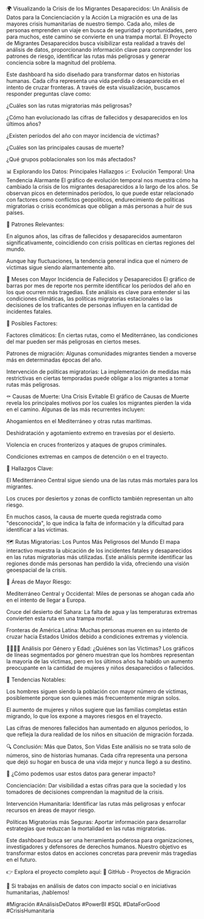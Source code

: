 🌍 Visualizando la Crisis de los Migrantes Desaparecidos: Un Análisis de Datos para la Concienciación y la Acción
La migración es una de las mayores crisis humanitarias de nuestro tiempo. Cada año, miles de personas emprenden un viaje en busca de seguridad y oportunidades, pero para muchos, este camino se convierte en una trampa mortal. El Proyecto de Migrantes Desaparecidos busca visibilizar esta realidad a través del análisis de datos, proporcionando información clave para comprender los patrones de riesgo, identificar las rutas más peligrosas y generar conciencia sobre la magnitud del problema.

Este dashboard ha sido diseñado para transformar datos en historias humanas. Cada cifra representa una vida perdida o desaparecida en el intento de cruzar fronteras. A través de esta visualización, buscamos responder preguntas clave como:

¿Cuáles son las rutas migratorias más peligrosas?

¿Cómo han evolucionado las cifras de fallecidos y desaparecidos en los últimos años?

¿Existen períodos del año con mayor incidencia de víctimas?

¿Cuáles son las principales causas de muerte?

¿Qué grupos poblacionales son los más afectados?

📊 Explorando los Datos: Principales Hallazgos
📈 Evolución Temporal: Una Tendencia Alarmante
El gráfico de evolución temporal nos muestra cómo ha cambiado la crisis de los migrantes desaparecidos a lo largo de los años. Se observan picos en determinados períodos, lo que puede estar relacionado con factores como conflictos geopolíticos, endurecimiento de políticas migratorias o crisis económicas que obligan a más personas a huir de sus países.

🔹 Patrones Relevantes:

En algunos años, las cifras de fallecidos y desaparecidos aumentaron significativamente, coincidiendo con crisis políticas en ciertas regiones del mundo.

Aunque hay fluctuaciones, la tendencia general indica que el número de víctimas sigue siendo alarmantemente alto.

📅 Meses con Mayor Incidencia de Fallecidos y Desaparecidos
El gráfico de barras por mes de reporte nos permite identificar los períodos del año en los que ocurren más tragedias. Este análisis es clave para entender si las condiciones climáticas, las políticas migratorias estacionales o las decisiones de los traficantes de personas influyen en la cantidad de incidentes fatales.

🔹 Posibles Factores:

Factores climáticos: En ciertas rutas, como el Mediterráneo, las condiciones del mar pueden ser más peligrosas en ciertos meses.

Patrones de migración: Algunas comunidades migrantes tienden a moverse más en determinadas épocas del año.

Intervención de políticas migratorias: La implementación de medidas más restrictivas en ciertas temporadas puede obligar a los migrantes a tomar rutas más peligrosas.

⚰️ Causas de Muerte: Una Crisis Evitable
El gráfico de Causas de Muerte revela los principales motivos por los cuales los migrantes pierden la vida en el camino. Algunas de las más recurrentes incluyen:

Ahogamientos en el Mediterráneo y otras rutas marítimas.

Deshidratación y agotamiento extremo en travesías por el desierto.

Violencia en cruces fronterizos y ataques de grupos criminales.

Condiciones extremas en campos de detención o en el trayecto.

🔹 Hallazgos Clave:

El Mediterráneo Central sigue siendo una de las rutas más mortales para los migrantes.

Los cruces por desiertos y zonas de conflicto también representan un alto riesgo.

En muchos casos, la causa de muerte queda registrada como "desconocida", lo que indica la falta de información y la dificultad para identificar a las víctimas.

🗺️ Rutas Migratorias: Los Puntos Más Peligrosos del Mundo
El mapa interactivo muestra la ubicación de los incidentes fatales y desaparecidos en las rutas migratorias más utilizadas. Este análisis permite identificar las regiones donde más personas han perdido la vida, ofreciendo una visión geoespacial de la crisis.

🔹 Áreas de Mayor Riesgo:

Mediterráneo Central y Occidental: Miles de personas se ahogan cada año en el intento de llegar a Europa.

Cruce del desierto del Sahara: La falta de agua y las temperaturas extremas convierten esta ruta en una trampa mortal.

Fronteras de América Latina: Muchas personas mueren en su intento de cruzar hacia Estados Unidos debido a condiciones extremas y violencia.

👩‍👩‍👦‍👦 Análisis por Género y Edad: ¿Quiénes son las Víctimas?
Los gráficos de líneas segmentados por género muestran que los hombres representan la mayoría de las víctimas, pero en los últimos años ha habido un aumento preocupante en la cantidad de mujeres y niños desaparecidos o fallecidos.

🔹 Tendencias Notables:

Los hombres siguen siendo la población con mayor número de víctimas, posiblemente porque son quienes más frecuentemente migran solos.

El aumento de mujeres y niños sugiere que las familias completas están migrando, lo que los expone a mayores riesgos en el trayecto.

Las cifras de menores fallecidos han aumentado en algunos períodos, lo que refleja la dura realidad de los niños en situación de migración forzada.

🔍 Conclusión: Más que Datos, Son Vidas
Este análisis no se trata solo de números, sino de historias humanas. Cada cifra representa una persona que dejó su hogar en busca de una vida mejor y nunca llegó a su destino.

📢 ¿Cómo podemos usar estos datos para generar impacto?

Concienciación: Dar visibilidad a estas cifras para que la sociedad y los tomadores de decisiones comprendan la magnitud de la crisis.

Intervención Humanitaria: Identificar las rutas más peligrosas y enfocar recursos en áreas de mayor riesgo.

Políticas Migratorias más Seguras: Aportar información para desarrollar estrategias que reduzcan la mortalidad en las rutas migratorias.

Este dashboard busca ser una herramienta poderosa para organizaciones, investigadores y defensores de derechos humanos. Nuestro objetivo es transformar estos datos en acciones concretas para prevenir más tragedias en el futuro.

👉 Explora el proyecto completo aquí: 🔗 GitHub - Proyectos de Migración

📢 Si trabajas en análisis de datos con impacto social o en iniciativas humanitarias, ¡hablemos!

#Migración #AnálisisDeDatos #PowerBI #SQL #DataForGood #CrisisHumanitaria
